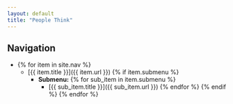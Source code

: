 ```yaml
---
layout: default
title: "People Think"
---
```


## Navigation

- {% for item in site.nav %}
  - [{{ item.title }}]({{ item.url }})
  {% if item.submenu %}
    - **Submenu:**
      {% for sub_item in item.submenu %}
        - [{{ sub_item.title }}]({{ sub_item.url }})
      {% endfor %}
  {% endif %}
{% endfor %}
